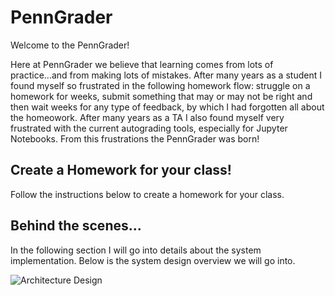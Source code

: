 # PennGrader
Welcome to the PennGrader!

Here at PennGrader we believe that learning comes from lots of practice...and from making lots of mistakes. After many years as a student I found myself so frustrated in the following homework flow: struggle on a homework for weeks, submit something that may or may not be right and then wait weeks for any type of feedback, by which I had forgotten all about the homeowork. After many years as a TA I also found myself very frustrated with the current autograding tools, especially for Jupyter Notebooks. From this frustrations the PennGrader was born!

## Create a Homework for your class!
Follow the instructions below to create a homework for your class.

## Behind the scenes...
In the following section I will go into details about the system implementation. Below is the system design overview we will go into.

![Architecture Design](https://penngrader-wiki.s3.amazonaws.com/design.png)
